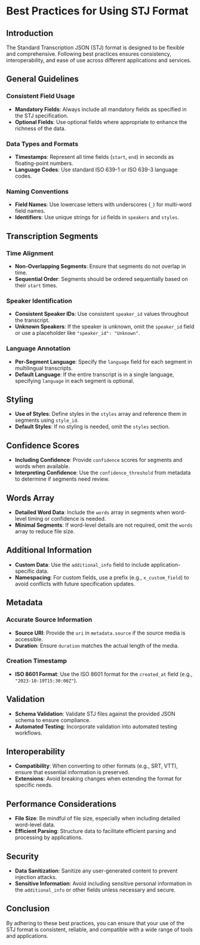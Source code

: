 # Best Practices for Using STJ Format

## Introduction

The Standard Transcription JSON (STJ) format is designed to be flexible and comprehensive. Following best practices ensures consistency, interoperability, and ease of use across different applications and services.

## General Guidelines

### Consistent Field Usage

- **Mandatory Fields**: Always include all mandatory fields as specified in the STJ specification.
- **Optional Fields**: Use optional fields where appropriate to enhance the richness of the data.

### Data Types and Formats

- **Timestamps**: Represent all time fields (`start`, `end`) in seconds as floating-point numbers.
- **Language Codes**: Use standard ISO 639-1 or ISO 639-3 language codes.

### Naming Conventions

- **Field Names**: Use lowercase letters with underscores (`_`) for multi-word field names.
- **Identifiers**: Use unique strings for `id` fields in `speakers` and `styles`.

## Transcription Segments

### Time Alignment

- **Non-Overlapping Segments**: Ensure that segments do not overlap in time.
- **Sequential Order**: Segments should be ordered sequentially based on their `start` times.

### Speaker Identification

- **Consistent Speaker IDs**: Use consistent `speaker_id` values throughout the transcript.
- **Unknown Speakers**: If the speaker is unknown, omit the `speaker_id` field or use a placeholder like `"speaker_id": "Unknown"`.

### Language Annotation

- **Per-Segment Language**: Specify the `language` field for each segment in multilingual transcripts.
- **Default Language**: If the entire transcript is in a single language, specifying `language` in each segment is optional.

## Styling

- **Use of Styles**: Define styles in the `styles` array and reference them in segments using `style_id`.
- **Default Styles**: If no styling is needed, omit the `styles` section.

## Confidence Scores

- **Including Confidence**: Provide `confidence` scores for segments and words when available.
- **Interpreting Confidence**: Use the `confidence_threshold` from metadata to determine if segments need review.

## Words Array

- **Detailed Word Data**: Include the `words` array in segments when word-level timing or confidence is needed.
- **Minimal Segments**: If word-level details are not required, omit the `words` array to reduce file size.

## Additional Information

- **Custom Data**: Use the `additional_info` field to include application-specific data.
- **Namespacing**: For custom fields, use a prefix (e.g., `x_custom_field`) to avoid conflicts with future specification updates.

## Metadata

### Accurate Source Information

- **Source URI**: Provide the `uri` in `metadata.source` if the source media is accessible.
- **Duration**: Ensure `duration` matches the actual length of the media.

### Creation Timestamp

- **ISO 8601 Format**: Use the ISO 8601 format for the `created_at` field (e.g., `"2023-10-19T15:30:00Z"`).

## Validation

- **Schema Validation**: Validate STJ files against the provided JSON schema to ensure compliance.
- **Automated Testing**: Incorporate validation into automated testing workflows.

## Interoperability

- **Compatibility**: When converting to other formats (e.g., SRT, VTT), ensure that essential information is preserved.
- **Extensions**: Avoid breaking changes when extending the format for specific needs.

## Performance Considerations

- **File Size**: Be mindful of file size, especially when including detailed word-level data.
- **Efficient Parsing**: Structure data to facilitate efficient parsing and processing by applications.

## Security

- **Data Sanitization**: Sanitize any user-generated content to prevent injection attacks.
- **Sensitive Information**: Avoid including sensitive personal information in the `additional_info` or other fields unless necessary and secure.

## Conclusion

By adhering to these best practices, you can ensure that your use of the STJ format is consistent, reliable, and compatible with a wide range of tools and applications.
